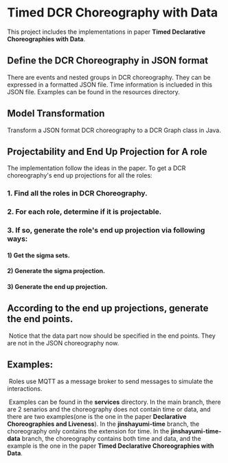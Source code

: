 # Timed DCR Choreography with Data

This project includes the implementations in paper **Timed Declarative Choreographies with Data**.

## Define the DCR Choreography in JSON format

There are events and nested groups in DCR choreography. They can be expressed in a formatted JSON file. Time information is inclueded in this JSON file. Examples can be found in the resources directory.

## Model Transformation

Transform a JSON format DCR choreography to a DCR Graph class in Java.

## Projectability and End Up Projection for A role

The implementation follow the ideas in the paper. To get a DCR choreography's end up projections for all the roles:

### 1. Find all the roles in DCR Choreography.

### 2. For each role, determine if it is projectable.

### 3. If so, generate the role's end up projection via following ways:

#### 		1) Get the sigma sets.

#### 		2) Generate the sigma projection.

#### 		3) Generate the end up projection.

## According to the end up projections, generate the end points.

​	Notice that the data part now should be specified in the end points. They are not in the JSON choreography now.

## Examples:

​	Roles use MQTT as a message broker to send messages to simulate the interactions.

​	Examples can be found in the **services** directory. In the main branch, there are 2 senarios and the choreography does not contain time or data, and there are two examples(one is the one in the paper **Declarative Choreographies and Liveness**). In the **jinshayumi-time** branch, the choreography only contains the extension for time. In the **jinshayumi-time-data** branch, the choreography contains both time and data, and the example is the one in the paper **Timed Declarative Choreographies with Data**.

### 

### 
